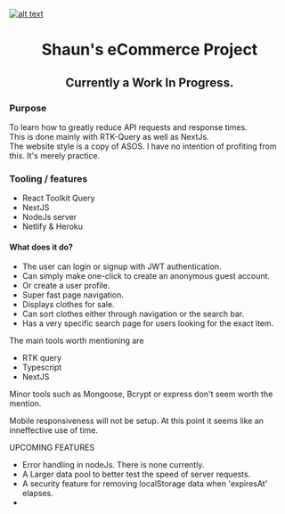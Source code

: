 <a align='center' href='www.shaunpickett.com'>![alt text](https://res.cloudinary.com/dyneqi48f/image/upload/v1676016779/nsz9k9ogjf64gszkbb02.png)</a>
<h1 align='center'> Shaun's eCommerce Project </h1>
<h2 align='center'> Currently a Work In Progress.</h2>


<h3>Purpose</h3>
<p>To learn how to greatly reduce API requests and response times. 
<br />This is done mainly with RTK-Query as well as NextJs. 
<br/>The website style is a copy of ASOS. I have no intention of profiting from this. It's merely practice. </p>

<h3>Tooling / features </h3>

  * React Toolkit Query 
  * NextJS
  * NodeJs server
  * Netlify & Heroku


<h4>What does it do?</h4>

  * The user can login or signup with JWT authentication.
  * Can simply make one-click to create an anonymous guest account. 
  * Or create a user profile. 
  * Super fast page navigation. 
  * Displays clothes for sale. 
  * Can sort clothes either through navigation or the search bar. 
  * Has a very specific search page for users looking for the exact item. 




The main tools worth mentioning are  
  - RTK query
  - Typescript 
  - NextJS 

Minor tools such as Mongoose, Bcrypt or express don't seem worth the mention. 

Mobile responsiveness will not be setup. At this point it seems like an inneffective use of time. 

UPCOMING FEATURES 
  - Error handling in nodeJs. There is none currently. 
  - A Larger data pool to better test the speed of server requests. 
  - A security feature for removing localStorage data when 'expiresAt' elapses. 
- 
